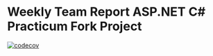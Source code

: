 # Weekly Team Report ASP.NET C# Practicum Fork Project 

[![codecov](https://codecov.io/gh/Badger42S/weekly-team-report-asp-net/branch/main/graph/badge.svg?token=76IACXIHVH)](https://codecov.io/gh/Badger42S/weekly-team-report-asp-net)
